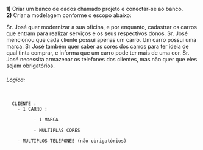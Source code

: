 **1)** Criar um banco de dados chamado projeto e conectar-se ao banco.<br/>
**2)** Criar a modelagem conforme o escopo abaixo:

<p>
  Sr. José quer modernizar a sua oficina, e por enquanto, cadastrar os carros que entram
  para realizar serviços e os seus respectivos donos. Sr. José mencionou que cada cliente
  possui apenas um carro. Um carro possui uma marca. Sr José também quer saber as cores
  dos carros para ter ideia de qual tinta comprar, e informa que um carro pode ter mais
  de uma cor. Sr. José necessita armazenar os telefones dos clientes, mas não quer que
  eles sejam obrigatórios.
</p>

###### Lógica:
<pre>
  <code>
  CLIENTE :
    - 1 CARRO :<br/>
          - 1 MARCA<br/>
          - MULTIPLAS CORES<br/>
    - MULTIPLOS TELEFONES (não obrigatórios)<br/>
  </pre>
</code>
